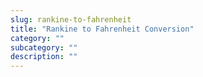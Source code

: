 ```yaml
---
slug: rankine-to-fahrenheit
title: "Rankine to Fahrenheit Conversion"
category: ""
subcategory: ""
description: ""
---
```


